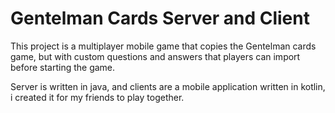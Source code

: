 # Gentelman Cards Server and Client
This project is a multiplayer mobile game that copies the Gentelman cards game, but with custom questions and answers that players can import before starting the game. 

Server is written in java, and clients are a mobile application written in kotlin, i created it for my friends to play together.
